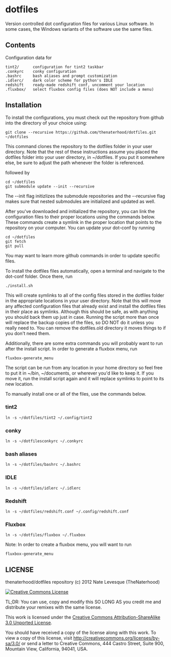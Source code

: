 dotfiles
========

Version controlled dot configuration files for various Linux software.
In some cases, the Windows variants of the software use the same files.

Contents
------------

Configuration data for 

    tint2/		configuration for tint2 taskbar
    .conkyrc	conky configuration
    .bashrc 	bash aliases and prompt customization
    .idlerc/ 	dark color scheme for python's IDLE
    redshift    ready-made redshift conf, uncomment your location
    .fluxbox/   select fluxbox config files (does NOT include a menu)

Installation
------------

To install the configurations, you must check out the repository
from github into the directory of your choice using:

	git clone --recursive https://github.com/thenaterhood/dotfiles.git ~/dotfiles
	
This command clones the repository to the dotfiles folder in your user directory.
Note that the rest of these instructions assume you placed the dotfiles folder
into your user directory, in ~/dotfiles.  If you put it somewhere else, be sure
to adjust the path whenever the folder is referenced.
	
followed by 
	
	cd ~/dotfiles
	git submodule update --init --recursive
	
The --init flag initizlizes the submodule repositories and the --recursive flag
makes sure that nested submodules are initialized and updated as well.

After you've downloaded and initialized the repository, you can link the
configuration files to their proper locations using the commands below.
These commands create a symlink in the proper location that points to the repository
on your computer.  You can update your dot-conf by running

	cd ~/dotfiles
	git fetch
	git pull
	
You may want to learn more github commands in order to update specific files.

To install the dotfiles files automatically, open a terminal and navigate
to the dot-conf folder.  Once there, run

    ./install.sh
    
This will create symlinks to all of the config files stored in the dotfiles
folder in the appropriate locations in your user directory.  Note that 
this will move any affected configuration files that already exist and install
the dotfiles files in their place as symlinks.  Although this should be safe,
as with anything you should back them up just in case.  Running the script
more than once will replace the backup copies of the files, so DO NOT do it
unless you really need to.  You can remove the dotfiles.old directory it moves things to
if you don't need them.

Additionally, there are some extra commands you will probably want to run
after the install script.  In order to generate a fluxbox menu, run

    fluxbox-generate_menu

The script can be run from any location in your home directory so feel free
to put it in ~/bin, ~/documents, or wherever you'd like to keep it.  If you
move it, run the install script again and it will replace symlinks to point to its
new location.

To manually install one or all of the files, use the commands below.

### tint2

	ln -s ~/dotfiles/tint2 ~/.config/tint2
	
### conky

	ln -s ~/dotfilesconkyrc ~/.conkyrc
	
### bash aliases

	ln -s ~/dotfiles/bashrc ~/.bashrc
	
### IDLE
	
	ln -s ~/dotfiles/idlerc ~/.idlerc
    
### Redshift
    
    ln -s ~/dotfiles/redshift.conf ~/.config/redshift.conf
    
### Fluxbox

    ln -s ~/dotfiles/fluxbox ~/.fluxbox
    
Note: In order to create a fluxbox menu, you will want to run 

    fluxbox-generate_menu


LICENSE
------------

thenaterhood/dotfiles repository (c) 2012 Nate Levesque (TheNaterhood)

[![Creative Commons License](http://i.creativecommons.org/l/by-sa/3.0/88x31.png)](http://creativecommons.org/licenses/by-sa/3.0/)

TL;DR: You can use, copy and modify this SO LONG AS you credit me and distribute your remixes with the same license.

This work is licensed under the [Creative Commons Attribution-ShareAlike 3.0 Unported License](http://creativecommons.org/licenses/by-sa/3.0/).

You should have received a copy of the license along with this
work. To view a copy of this license, visit http://creativecommons.org/licenses/by-sa/3.0/ or send
a letter to Creative Commons, 444 Castro Street, Suite 900, Mountain View, California, 94041, USA.
